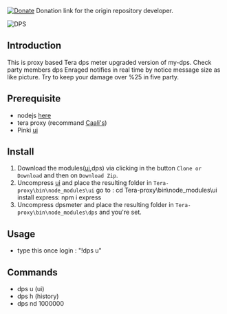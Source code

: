 [![Donate](https://img.shields.io/badge/Donate-PayPal-ff69b4.svg)](https://www.paypal.com/cgi-bin/webscr?cmd=_s-xclick&hosted_button_id=C6BU555NMQJD6)
Donation link for the origin repository developer.

![DPS](https://preview.ibb.co/n7X8f8/dps.jpg)

## Introduction

This is proxy based Tera dps meter upgraded version of my-dps.
Check party members dps
Enraged notifies in real time by notice message size as like picture.
Try to keep your damage over %25 in five party.


## Prerequisite

- nodejs  [here](https://nodejs.org/en/)
- tera proxy (recommand [Caali's](https://cdn.discordapp.com/attachments/394446642465603584/435128362294575104/tera-proxy.7z))
- Pinki [ui](https://github.com/pinkipi/ui)

## Install

1. Download the modules([ui](https://github.com/pinkipi/ui),dps) via clicking in the button `Clone or Download` and then on `Download Zip`.
2. Uncompress [ui](https://github.com/pinkipi/ui) and place the resulting folder in `Tera-proxy\bin\node_modules\ui`
   go to : cd Tera-proxy\bin\node_modules\ui\
   install express: npm i express   
3. Uncompress dpsmeter and place the resulting folder in `Tera-proxy\bin\node_modules\dps` and you're set.

## Usage

- type this once login : "!dps u"

## Commands

- dps u (ui)
- dps h (history)
- dps nd 1000000
